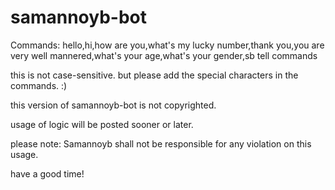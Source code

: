 # samannoyb-bot

Commands: hello,hi,how are you,what's my lucky number,thank you,you are very well mannered,what's your age,what's your gender,sb tell commands

this is not case-sensitive. but please add the special characters in the commands. :)

this version of samannoyb-bot is not copyrighted.

usage of logic will be posted sooner or later.


please note:  Samannoyb shall not be responsible for any violation on this usage.

 have a good time!
 
 
